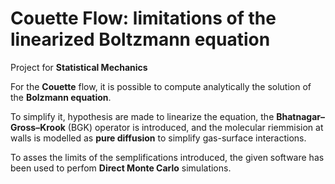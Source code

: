 # Couette Flow: limitations of the linearized Boltzmann equation
Project for **Statistical Mechanics**

For the **Couette** flow, it is possible to compute analytically the solution of the **Bolzmann equation**.

To simplify it, hypothesis are made to linearize the equation, the **Bhatnagar–Gross–Krook** (BGK) operator is 
introduced, and the molecular riemmision at walls is modelled as **pure diffusion** to simplify gas-surface interactions.

To asses the limits of the semplifications introduced, the given software has been used to perfom **Direct Monte Carlo** 
simulations.
